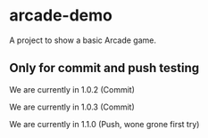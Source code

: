 # arcade-demo

A project to show a basic Arcade game.

##  **Only for commit and push testing** 

We are currently in 1.0.2 (Commit)

We are currently in 1.0.3 (Commit)

We are currently in 1.1.0 (Push, wone grone first try)
